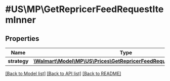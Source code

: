# #US\MP\GetRepricerFeedRequestItemInner

## Properties

Name | Type | Description | Notes
------------ | ------------- | ------------- | -------------
**strategy** | [**\Walmart\Model\MP\US\Prices\GetRepricerFeedRequestItemInnerStrategy**](GetRepricerFeedRequestItemInnerStrategy.md) |  | [optional]


[[Back to Model list]](../) [[Back to API list]](../../Api/US/MP) [[Back to README]](../../README.md)
